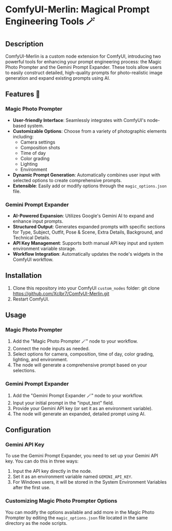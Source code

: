 # ComfyUI-Merlin: Magical Prompt Engineering Tools 🪄

## Description

ComfyUI-Merlin is a custom node extension for ComfyUI, introducing two powerful tools for enhancing your prompt engineering process: the Magic Photo Prompter and the Gemini Prompt Expander. These tools allow users to easily construct detailed, high-quality prompts for photo-realistic image generation and expand existing prompts using AI.

## Features 🔮

### Magic Photo Prompter

- **User-friendly Interface**: Seamlessly integrates with ComfyUI's node-based system.
- **Customizable Options**: Choose from a variety of photographic elements including:
  - Camera settings
  - Composition shots
  - Time of day
  - Color grading
  - Lighting
  - Environment
- **Dynamic Prompt Generation**: Automatically combines user input with selected options to create comprehensive prompts.
- **Extensible**: Easily add or modify options through the `magic_options.json` file.

### Gemini Prompt Expander

- **AI-Powered Expansion**: Utilizes Google's Gemini AI to expand and enhance input prompts.
- **Structured Output**: Generates expanded prompts with specific sections for Type, Subject, Outfit, Pose & Scene, Extra Details, Background, and Technical Details.
- **API Key Management**: Supports both manual API key input and system environment variable storage.
- **Workflow Integration**: Automatically updates the node's widgets in the ComfyUI workflow.

## Installation

1. Clone this repository into your ComfyUI `custom_nodes` folder:
   git clone https://github.com/Xclbr7/ComfyUI-Merlin.git
2. Restart ComfyUI.

## Usage

### Magic Photo Prompter

1. Add the "Magic Photo Prompter 🪄" node to your workflow.
2. Connect the node inputs as needed.
3. Select options for camera, composition, time of day, color grading, lighting, and environment.
4. The node will generate a comprehensive prompt based on your selections.

### Gemini Prompt Expander

1. Add the "Gemini Prompt Expander 🪄" node to your workflow.
2. Input your initial prompt in the "input_text" field.
3. Provide your Gemini API key (or set it as an environment variable).
4. The node will generate an expanded, detailed prompt using AI.

## Configuration

### Gemini API Key

To use the Gemini Prompt Expander, you need to set up your Gemini API key. You can do this in three ways:

1. Input the API key directly in the node.
2. Set it as an environment variable named `GEMINI_API_KEY`.
3. For Windows users, it will be stored in the System Environment Variables after the first use.

### Customizing Magic Photo Prompter Options

You can modify the options available and add more in the Magic Photo Prompter by editing the `magic_options.json` file located in the same directory as the node scripts.
